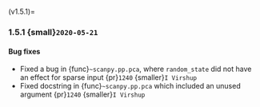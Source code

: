 (v1.5.1)=
### 1.5.1 {small}`2020-05-21`

#### Bug fixes

- Fixed a bug in {func}`~scanpy.pp.pca`, where `random_state` did not have an effect for sparse input {pr}`1240` {smaller}`I Virshup`
- Fixed docstring in {func}`~scanpy.pp.pca` which included an unused argument {pr}`1240` {smaller}`I Virshup`
